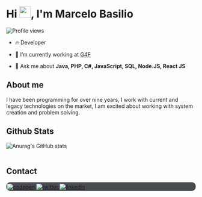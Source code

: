 <h1 align="left">Hi <img src="https://raw.githubusercontent.com/kaueMarques/kaueMarques/master/hi.gif" height="30px">, I'm Marcelo Basilio</h1>
<p align="left"> <img src="https://komarev.com/ghpvc/?username=marcelocbasilio&color=blue" alt="Profile views" /> </p>

- 🔥 Developer 

- 🔭 I’m currently working at [G4F](https://www.g4f.com.br/)

- 💬 Ask me about **Java, PHP, C#, JavaScript, SQL, Node.JS, React JS**

## About me

I have been programming for over nine years, I work with current and legacy technologies on the market, I am excited about working with system creation and problem solving.

## Github Stats

![Anurag's GitHub stats](https://github-readme-stats.vercel.app/api?username=marcelocbasilio&theme=shadow_blue&show_icons=true)
<br><br>

## Contact

<p align="left" style="background:#474a51;padding:2px;border-radius:10px;justify-content:center;align-items:center; ">
<a href="https://codepen.io/marcelocbasilio" target="_blank">
  <img align="center" src="https://img.shields.io/badge/-marcelocbasilio-05122A?style=flat&logo=codepen" alt="codepen"/>
</a>
<a href="https://twitter.com/marcelocbasilio" target="_blank">
  <img align="center" src="https://img.shields.io/badge/-marcelocbasilio-05122A?style=flat&logo=twitter" alt="twitter"/>  
</a>
<a href="https://linkedin.com/in/marcelocbasilio" target="_blank">
  <img align="center" src="https://img.shields.io/badge/-marcelocbasilio-05122A?style=flat&logo=linkedin" alt="linkedin"/>
</a>

</p>

<!--
**marcelocbasilio/marcelocbasilio** is a ✨ _special_ ✨ repository because its `README.md` (this file) appears on your GitHub profile.

Here are some ideas to get you started:

- 🔭 I’m currently working on ...
- 🌱 I’m currently learning ...
- 👯 I’m looking to collaborate on ...
- 🤔 I’m looking for help with ...
- 💬 Ask me about ...
- 📫 How to reach me: ...
- 😄 Pronouns: ...
- ⚡ Fun fact: ...
-->
